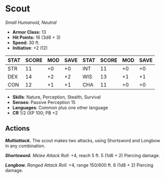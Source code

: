 # Scout

*Small Humanoid, Neutral*

- **Armor Class:** 13
- **Hit Points:** 16 (3d8 + 3)
- **Speed:** 30 ft.
- **Initiative**: +2 (12)

|STAT|SCORE|MOD|SAVE|STAT|SCORE|MOD|SAVE|
| --- | --- | --- | ---- |---| --- | --- | ---- |
| STR | 11 | +0 | +0 | INT | 11 | +0 | +0 |
| DEX | 14 | +2 | +2 | WIS | 13 | +1 | +1 |
| CON | 12 | +1 | +1 | CHA | 11 | +0 | +0 |

- **Skills**: Nature, Perception, Stealth, Survival
- **Senses**: Passive Perception 15
- **Languages**: Common plus one other language
- **CR** 1/2 (XP 100; PB +2

## Actions

***Multiattack.*** The scout makes two attacks, using Shortsword and Longbow in any combination.

***Shortsword.*** *Melee Attack Roll:* +4, reach 5 ft. 5 (1d6 + 2) Piercing damage.

***Longbow.*** *Ranged Attack Roll:* +4, range 150/600 ft. 6 (1d8 + 2) Piercing damage.

